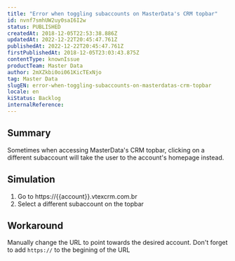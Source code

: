 ```yaml
---
title: "Error when toggling subaccounts on MasterData's CRM topbar"
id: nvnf7smhUW2uy0saI6I2w
status: PUBLISHED
createdAt: 2018-12-05T22:53:38.886Z
updatedAt: 2022-12-22T20:45:47.761Z
publishedAt: 2022-12-22T20:45:47.761Z
firstPublishedAt: 2018-12-05T23:03:43.875Z
contentType: knownIssue
productTeam: Master Data
author: 2mXZkbi0oi061KicTExNjo
tag: Master Data
slugEN: error-when-toggling-subaccounts-on-masterdatas-crm-topbar
locale: en
kiStatus: Backlog
internalReference: 
---
```


## Summary

Sometimes when accessing MasterData's CRM topbar, clicking on a different subaccount will take the user to the account's homepage instead.

## Simulation

1.  Go to https://{{account}}.vtexcrm.com.br
2.  Select a different subaccount on the topbar

## Workaround

Manually change the URL to point towards the desired account.
Don't forget to add `https://` to the begining of the URL

